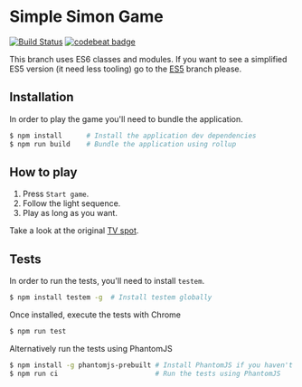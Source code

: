 # Simple Simon Game

[![Build Status](https://travis-ci.org/MontealegreLuis/simple-simon.svg?branch=master)](https://travis-ci.org/MontealegreLuis/simple-simon)
[![codebeat badge](https://codebeat.co/badges/fc41b73e-e111-4349-bc44-6eb913087c40)](https://codebeat.co/projects/github-com-montealegreluis-simple-simon)

This branch uses ES6 classes and modules. If you want to see a simplified ES5 version 
(it need less tooling) go to the [ES5](https://github.com/MontealegreLuis/simple-simon/tree/7aaff85ab482e20cfa7a7da55d79731b75bcafe5) branch please.

## Installation

In order to play the game you'll need to bundle the application.

```bash
$ npm install      # Install the application dev dependencies
$ npm run build    # Bundle the application using rollup
```

## How to play

1. Press `Start game`.
2. Follow the light sequence.
3. Play as long as you want.

Take a look at the original [TV spot](https://www.youtube.com/watch?v=aXV-rHOgEuc).

## Tests

In order to run the tests, you'll need to install `testem`.

```bash
$ npm install testem -g  # Install testem globally
```

Once installed, execute the tests with Chrome

```bash
$ npm run test
```

Alternatively run the tests using PhantomJS

```bash
$ npm install -g phantomjs-prebuilt # Install PhantomJS if you haven't
$ npm run ci                        # Run the tests using PhantomJS
```
